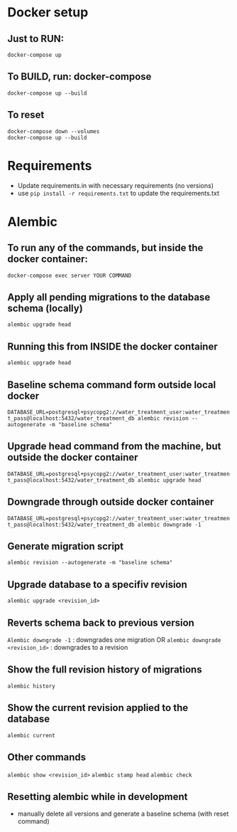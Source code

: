 # Docker setup

## Just to RUN:
`docker-compose up`

## To BUILD, run: docker-compose
`docker-compose up --build`

## To reset
```
docker-compose down --volumes
docker-compose up --build
```

# Requirements
- Update requirements.in with necessary requirements (no versions)
- use `pip install -r requirements.txt` to update the requirements.txt


# Alembic

## To run any of the commands, but inside the docker container:
`docker-compose exec server YOUR COMMAND`

## Apply all pending migrations to the database schema (locally)
`alembic upgrade head`

## Running this from INSIDE the docker container
`alembic upgrade head`

## Baseline schema command form outside local docker
`DATABASE_URL=postgresql+psycopg2://water_treatment_user:water_treatment_pass@localhost:5432/water_treatment_db alembic revision --autogenerate -m "baseline schema"`

## Upgrade head command from the machine, but outside the docker container
`DATABASE_URL=postgresql+psycopg2://water_treatment_user:water_treatment_pass@localhost:5432/water_treatment_db alembic upgrade head`

## Downgrade through outside docker container
`DATABASE_URL=postgresql+psycopg2://water_treatment_user:water_treatment_pass@localhost:5432/water_treatment_db alembic downgrade -1`


## Generate migration script
`alembic revision --autogenerate -m "baseline schema"`

## Upgrade database to a specifiv revision
`alembic upgrade <revision_id>`

## Reverts schema back to previous version
`Alembic downgrade -1` : downgrades one migration
OR
`alembic downgrade <revision_id>` : downgrades to a revision

## Show the full revision history of migrations
`alembic history`

## Show the current revision applied to the database
`alembic current`

## Other commands
`alembic show <revision_id>`
`alembic stamp head`
`alembic check`

## Resetting alembic while in development  
- manually delete all versions and generate a baseline schema (with reset command)